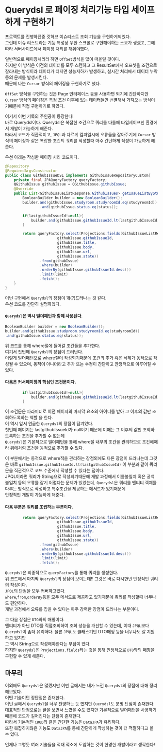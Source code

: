 # Querydsl 로 페이징 처리기능 타입 세이프하게 구현하기

프로잭트를 진행하던중 깃허브 이슈리스트 조회 기능을 구현하게되었다.  
그런데 이슈 리스트라는 기능 특성상 무한 스크롤로 구현해야하는 소요가 생겼고, 그에따라 서버사이드에서 페이징 처리를 해줘야했다.  
  
일반적으로 페이징처리라 하면 `OffSet`방식을 많이 떠올릴 것이다.  
하지만 이 방식은 이전의 데이터를 모두 스캔하고 그 ResultSet에서 오프셋을 조건으로 잘라내는 방식이라 
데이터가 터지면 성능저하가 발생하고, 실시간 처리에서 데이터 누락 등의 문제를 발생시킨다.  
때문에 나는 `Cursor` 방식의 페이징을 구현하기로 했다.  

`OffSet` 방식을 구현하는 것은 Page 인터페이스 등을 사용하면 되기에 간단하지만
`Cursor` 방식의 페이징은 특정 조건 이후에 있는 데이터들만 선별해서 가져오는 방식이기떄문에
직접 구현하기로 하였다.  
  
여기서 이번 기록의 주인공이 등장한다!  
바로 Querydsl이다. Querydsl은 복잡한 조건으로 쿼리를 다룰때 타입세이프한 환경에서 개발이 가능하게 해준다.  
따라서 코드가 직관적이고, `JPQL`과 다르게 컴파일시에 오류들을 잡아주기에 `Cursor` 방식의 페이징과 같은 복잡한 조건의 쿼리를 작성할때
아주 간단하게 작성이 가능하게 해준다.  

우선 아래는 작성한 페이징 처리 코드이다.  
```java
@Repository
@RequiredArgsConstructor
public class GithubIssueDSL implements GithubIssueRepositoryCustom{
    private final JPAQueryFactory queryFactory;
    QGithubIssue githubIssue = QGithubIssue.githubIssue;
    @Override
    public List<GithubIssueListResponse.GithubIssues> getIssueListByStudyroom(Long studyroomId, BaseStatus status, Long lastgithubIssueId, int limit) {
        BooleanBuilder builder = new BooleanBuilder();
        builder.and(githubIssue.studyroom.studyroomId.eq(studyroomId))
                .and(githubIssue.status.eq(status));

        if(lastgithubIssueId!=null){
            builder.and(githubIssue.githubIssueId.lt(lastgithubIssueId));
        }

        return queryFactory.select(Projections.fields(GithubIssueListResponse.GithubIssues.class,
                        githubIssue.githubIssueId,
                        githubIssue.title,
                        githubIssue.body,
                        githubIssue.url,
                        githubIssue.state))
                .from(githubIssue)
                .where(builder)
                .orderBy(githubIssue.githubIssueId.desc())
                .limit(limit)
                .fetch();
    }
}
```

이번 구현에서 `Querydsl`의 장점이 꽤(?)드러나는 것 같다.  
우선 코드를 간단히 설명하겠다.
#### `Querydsl`은 역시 빌더패턴과 함께 사용된다.  
```java
BooleanBuilder builder = new BooleanBuilder();
builder.and(githubIssue.studyroom.studyroomId.eq(studyroomId))
.and(githubIssue.status.eq(status));
```
위 코드를 통해 where절에 들어갈 조건들을 추가한다.  
여기서 첫번째 `Querydsl`의 장점이 드러난다.  
이렇게 빌더패턴으로 where절이 작성되기때문에 조건의 추가 혹은 삭제가 
동적으로 작성될 수 있으며, 동적이 아니더라고 추가 또는 수정이 간단하고 안정적으로 이루어질 수 있다.
  

#### 다음은 커서페이징의 핵심인 조건문이다.
```java
        if(lastgithubIssueId!=null){
            builder.and(githubIssue.githubIssueId.lt(lastgithubIssueId));
        }
```
이 조건문은 파라미터로 이전 페이지의 마지막 요소의 아이디를 받아 그 이후의 값만 조회하도록하는 역할 을 한다.  
이 역시 앞서 언급한 `Querydsl`의 장점이 담겨있다.   
첫번째 페이지는 lastgithubIssueId가 null이기 때문에 이때는 그 이후의 값만 조회하도록하는 조건을 추가할 수 없는데  
`Querydsl`은 기본적으로 빌더패턴을 통해 where절 내부의 조건을 관리하므로 조건에때라 위에처럼 
조건을 동적으로 추가할 수 있다.  

이 부분에서는 동적으로 where적을 관리하는 장점외에도 다른 장점이 드러나는데 
그것은 바로 `githubIssue.githubIssueId.lt(lastgithubIssueId)` 이 부분과 같이
쿼리문을 직관적으로 코드 수준에서 작성할 수 있다는 점이다.  
JPQL이라면 쿼리가 String으로 작성되기때문에 
개발 과정에서 이름불일치 혹은 공백 불일치 등의
오류를 잡기 어렵다는 문제가 있었는데,
`Querydsl`은 쿼리를 엔티티 객체를 다루는 방식으로 작성하고 특수조건을 제공하는 메서드가 있기때문에  
안정적인 개발이 가능하게 해준다.  


#### 다음 부분은 쿼리를 조립하는 부분이다.
```java
        return queryFactory.select(Projections.fields(GithubIssueListResponse.GithubIssues.class,
                        githubIssue.githubIssueId,
                        githubIssue.title,
                        githubIssue.body,
                        githubIssue.url,
                        githubIssue.state))
                .from(githubIssue)
                .where(builder)
                .orderBy(githubIssue.githubIssueId.desc())
                .limit(limit)
                .fetch();
```
`Querydsl`은 최종적으로 `queryFactory`를 통해 쿼리를 생성한다.  
위 코드에서 마지막 `Querydsl`의 장점이 보이는데!!
그것은 바로 다시한번 안정적인 쿼리의 작성이다.  
`JPQL`의 단점을 모두 커버하고있다.  
`where`,`from`,`orderBy`등을 모두 메서드로 제공하고 있기때문에 쿼리를 작성할때 너무나도 편안하다.  
개발 과정에서 오류를 잡을 수 있다는 아주 강력한 장점이 드러나는 부분이다.  

그 다음 장점은 `DTO`와의 매핑이다.  
엔티티가 아닌 DTO를 직접조회하여 조회 성능을 개선할 수 있는데, 이때 `JPQL`보다
`Querydsl`이 좀더 유리하다. 물론 `JPQL`도 클래스기반 DTO매핑 등을 너무나도 잘 지원하고 있지만  
그 역시 String으로 작성해야한다는 부담이 있다.  
하지만 `Querydsl`은 `Projections.fields`라는 것을 통해 안정적으로 `DTO`와의 매핑을 구현할 수 있게 해준다.  


## 마무리  

이외에도 `Querydsl`은 많겠지만 이번 글에서는 내가 느낀 `Querydsl`의 장점에 대해 정리해보았다.  
어떤 기술이던 장단점은 존재한다.  
이번 글에서 `Querydsl`을 너무 찬양하는 듯 했지만 `Querydsl`도 분명 단점이 존재한다.  
대표적인 단점으로는 글을 보면서 느꼈을 수도 있지만 기본적으로 빌더패턴을 사용하기 때문에 코드가 길어진다는 단점이 존재한다.  
따라서 기본적인 `CRUD`와 같은 간단한 기능은 `DataJPA`가 유리하다.  
또한 복잡하지않은 기능도 `DataJPA`를 통해 간단하게 작성하는 것이 더 적절하다고 볼 수 있다.  

언제나 그렇듯 여러 기술들을 적재 적소에 도입하는 것이 현명한 개발이라고 생각한다!



